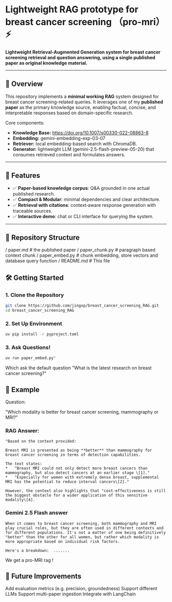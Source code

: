 # Lightweight RAG prototype for breast cancer screening （pro-mri） ⚡️

**Lightweight Retrieval‑Augmented Generation system for breast cancer screening retrieval and question answering, using a single published paper as original knowledge material.**

---

## 📘 Overview

This repository implements a **minimal working RAG** system designed for breast cancer screening-related queries. It leverages one of my **published paper** as the primary knowledge source, enabling factual, concise, and interpretable responses based on domain-specific research.

Core components:
- **Knowledge Base:** https://doi.org/10.1007/s00330-022-08863-8
- **Embedding:** gemini-embedding-exp-03-07
- **Retriever:** local embedding-based search with ChromaDB.
- **Generator:** lightweight LLM (gemini-2.5-flash-preview-05-20) that consumes retrieved context and formulates answers.
---

## 🚀 Features

- ✅ **Paper-based knowledge corpus**: Q&A grounded in one actual published research.
- ✅ **Compact & Modular**: minimal dependencies and clear architecture.
- ✅ **Retrieval with citations**: context‐aware response generation with traceable sources.
- ✅ **Interactive demo**: chat or CLI interface for querying the system.
---

## 📁 Repository Structure

/ paper.md # the published paper
/ paper_chunk.py # paragraph based context chunk
/ paper_embed.py # chunk embedding, store vectors and database query function
/ README.md # This file

## 🛠️ Getting Started

### 1. Clone the Repository

```bash
git clone https://github.com/jingxp/breast_cancer_screening_RAG.git
cd breast_cancer_screening_RAG
```

### 2. Set Up Environment

```bash
uv pip install -r pyproject.toml
```

### 3. Ask Questions!
```bash
uv run paper_embed.py"
```
Which ask the default question "What is the latest research on breast cancer screening?" 

## 🔎 Example

Question:

"Which modality is better for breast cancer screening, mammography or MRI?"

### RAG Answer:

```
"Based on the context provided:

Breast MRI is presented as being **better** than mammography for breast cancer screening in terms of detection capabilities.

The text states:
*   "Breast MRI could not only detect more breast cancers than mammography, but also detect cancers at an earlier stage \[1]."
*   "Especially for women with extremely dense breast, supplemental MRI has the potential to reduce interval cancers\[2]."

However, the context also highlights that "cost-effectiveness is still the biggest obstacle for a wider application of this sensitive modality\[4].
```

### Gemini 2.5 Flash answer
```
When it comes to breast cancer screening, both mammography and MRI play crucial roles, but they are often used in different contexts and for different populations. It's not a matter of one being definitively "better" than the other for all women, but rather which modality is more appropriate based on individual risk factors.

Here's a breakdown:  .......

```
We get a pro-MRI rag !

## 🧪 Future Improvements

Add evaluation metrics (e.g. precision, groundedness)
Support different LLMs
Support multi-paper ingestion
Integrate with LangChain
